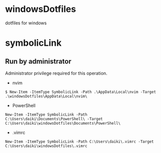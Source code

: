 # windowsDotfiles
dotfiles for windows

# symbolicLink

## Run by administrator

Administrator privilege required for this operation.

- nvim 

```shell
$ New-Item -ItemType SymbolicLink -Path .\AppData\Local\nvim -Target .\windowsDotfiles\AppData\Local\nvim\
```

- PowerShell

```shell
New-Item -ItemType SymbolicLink -Path C:\Users\daiki\Documents\PowerShell\ -Target C:\Users\daiki\windowsDotfiles\Documents\PowerShell\
```

- .vimrc

```shell
New-Item -ItemType SymbolicLink -Path C:\Users\daiki\.vimrc -Target C:\Users\daiki\windowsDotfiles\.vimrc
```
